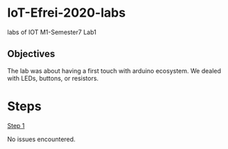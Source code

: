 # IoT-Efrei-2020-labs
labs of IOT M1-Semester7
Lab1

## Objectives
The lab was about having a first touch with arduino ecosystem.
We dealed with LEDs, buttons, or resistors.

# Steps

[Step 1](https://github.com/SlyAdrian/IoT-Efrei-2020-labs/tree/main/lab1/report/step4)

No issues encountered.
